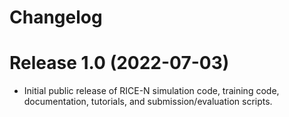 # Changelog

# Release 1.0 (2022-07-03)

- Initial public release of RICE-N simulation code, training code, documentation, tutorials, and submission/evaluation scripts.